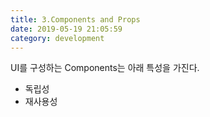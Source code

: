 ```yaml
---
title: 3.Components and Props
date: 2019-05-19 21:05:59
category: development
---
```


UI를 구성하는 Components는 아래 특성을 가진다.

- 독립성
- 재사용성

